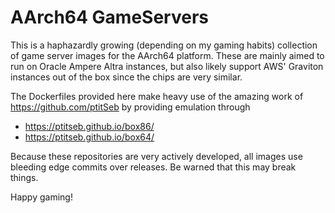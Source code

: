 # AArch64 GameServers

This is a haphazardly growing (depending on my gaming habits) collection of game server images for the AArch64 platform.
These are mainly aimed to run on Oracle Ampere Altra instances, but also likely support AWS' Graviton instances out of the box since the chips are very similar.

The Dockerfiles provided here make heavy use of the amazing work of https://github.com/ptitSeb by providing emulation through

- https://ptitseb.github.io/box86/
- https://ptitseb.github.io/box64/

Because these repositories are very actively developed, all images use bleeding edge commits over releases.
Be warned that this may break things.

Happy gaming!
